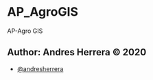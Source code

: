 # AP_AgroGIS

AP-Agro GIS

## Author: Andres Herrera &copy; 2020

* [@andresherrera](https://twitter.com/andresherrera)
